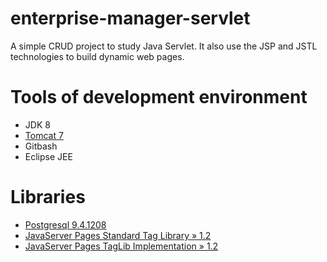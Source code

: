 # enterprise-manager-servlet

A simple CRUD project to study Java Servlet. It also use the JSP and JSTL technologies to build dynamic web pages.

# Tools of development environment
* JDK 8
* [Tomcat 7 ](https://tomcat.apache.org/)
* Gitbash
* Eclipse JEE

# Libraries
* [Postgresql 9.4.1208](https://mvnrepository.com/artifact/postgresql/postgresql/9.4.1208-jdbc42-atlassian-hosted)
* [JavaServer Pages Standard Tag Library » 1.2](https://mvnrepository.com/artifact/javax.servlet.jsp.jstl/jstl-api/1.2)
* [JavaServer Pages TagLib Implementation » 1.2](https://mvnrepository.com/artifact/org.glassfish.web/jstl-impl/1.2)
